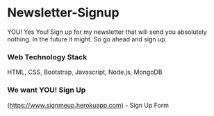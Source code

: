 # Newsletter-Signup

YOU! Yes You! Sign up for my newsletter that will send you absolutely nothing. In the future it might. So go ahead and sign up.

### Web Technology Stack
HTML, CSS, Bootstrap, Javascript, Node.js, MongoDB

### We want YOU! Sign Up
(https://www.signmeup.herokuapp.com) - Sign Up Form
